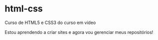 # html-css
 Curso de HTML5 e CSS3 do curso em vídeo

Estou aprendendo a criar sites e agora vou gerenciar meus repositórios! 